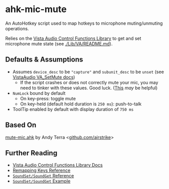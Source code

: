 # ahk-mic-mute
An AutoHotkey script used to map hotkeys to microphone muting/unmuting operations.

Relies on the [Vista Audio Control Functions Library](https://github.com/ahkscript/VistaAudio) to get and set microphone mute state (see [./Lib/VA/README.md](https://github.com/ThickPropheT/ahk-mic-mute/tree/59cc8767a8a1bd7e69b89cc94731714d1b3cb076/Lib/VA)).

## Defaults & Assumptions
- Assumes `device_desc` to be `"capture"` and `subunit_desc` to be `unset` (see [VistaAudio VA_SetMute docs](https://ahkscript.github.io/VistaAudio/#VA_SetMute))
	- If the script crashes or does not correctly mute your mic, you may need to tinker with these values. Good luck. ([This](https://www.autohotkey.com/docs/v1/lib/SoundSet.htm#Soundcard) _may_ be helpful)
- `NumLock` bound by default
	- On key-press: toggle mute
	- On key-held (default hold duration is `250 ms`): push-to-talk
- ToolTip enabled by default with display duration of `750 ms`

## Based On
[mute-mic.ahk](https://gist.github.com/airstrike/5cb66c97a288efdb578a) by Andy Terra <[github.com/airstrike](github.com/airstrike)>

## Further Reading
- [Vista Audio Control Functions Library Docs](https://ahkscript.github.io/VistaAudio/)
- [Remapping Keys Reference](https://www.autohotkey.com/docs/v2/misc/Remap.htm)
- [`SoundSet/SoundGet` Reference](https://www.autohotkey.com/docs/commands/SoundSet.htm)
- [`SoundSet/SoundGet` Example](https://www.reddit.com/r/AutoHotkey/comments/uiyfz8/toggle_mute_script_help/)
